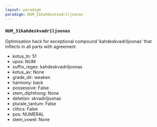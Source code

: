 ```yaml
---
layout: paradigm
paradigm: NUM_51kahdeskvadriljoonas
---
```

### ` NUM_51kahdeskvadriljoonas `

Optimisation hack for exceptional compound ’kahdeskvadriljoonas’ that inflects in all parts with agreement
* kotus_tn: 51
* upos: NUM
* suffix_regex: kahdeskvadriljoonas
* kotus_av: None
* grade_dir: weaken
* harmony: back
* possessive: False
* stem_diphthong: None
* deletion: skvadriljoonas
* plurale_tantum: False
* clitics: False
* pos: NUMERAL
* stem_vowel: None
